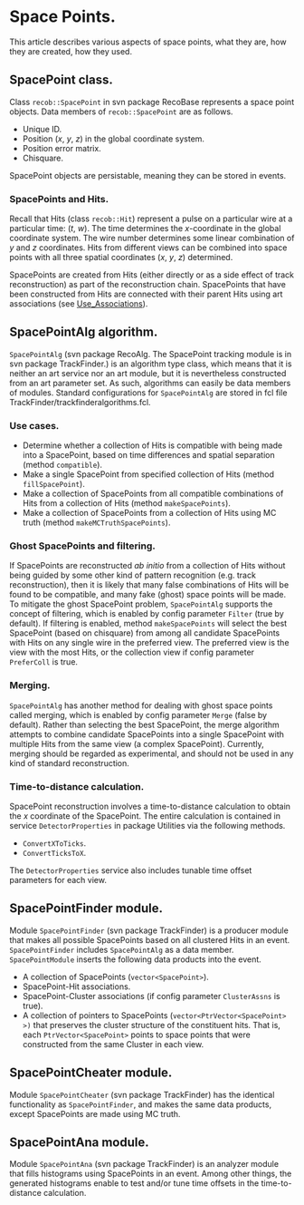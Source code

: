 

# Space Points.

This article describes various aspects of space points, what they are, how they are created, how they used.

## SpacePoint class.

Class `recob::SpacePoint` in svn package RecoBase represents a space point objects. Data members of `recob::SpacePoint` are as follows.

-   Unique ID.
-   Position (*x*, *y*, *z*) in the global coordinate system.
-   Position error matrix.
-   Chisquare.

SpacePoint objects are persistable, meaning they can be stored in events.

### SpacePoints and Hits.

Recall that Hits (class `recob::Hit`) represent a pulse on a particular wire at a particular time: (*t*, *w*). The time determines the *x*-coordinate in the global coordinate system. The wire number determines some linear combination of *y* and *z* coordinates. Hits from different views can be combined into space points with all three spatial coordinates (*x*, *y*, *z*) determined.

SpacePoints are created from Hits (either directly or as a side effect of track reconstruction) as part of the reconstruction chain. SpacePoints that have been constructed from Hits are connected with their parent Hits using art associations (see [Use_Associations](Use_Associations)).

## SpacePointAlg algorithm.

`SpacePointAlg` (svn package RecoAlg. The SpacePoint tracking module is in svn package TrackFinder.) is an algorithm type class, which means that it is neither an art service nor an art module, but it is nevertheless constructed from an art parameter set. As such, algorithms can easily be data members of modules. Standard configurations for `SpacePointAlg` are stored in fcl file TrackFinder/trackfinderalgorithms.fcl.

### Use cases.

-   Determine whether a collection of Hits is compatible with being made into a SpacePoint, based on time differences and spatial separation (method `compatible`).
-   Make a single SpacePoint from specified collection of Hits (method `fillSpacePoint`).
-   Make a collection of SpacePoints from all compatible combinations of Hits from a collection of Hits (method `makeSpacePoints`).
-   Make a collection of SpacePoints from a collection of Hits using MC truth (method `makeMCTruthSpacePoints`).

### Ghost SpacePoints and filtering.

If SpacePoints are reconstructed *ab initio* from a collection of Hits without being guided by some other kind of pattern recognition (e.g. track reconstruction), then it is likely that many false combinations of Hits will be found to be compatible, and many fake (ghost) space points will be made. To mitigate the ghost SpacePoint problem, `SpacePointAlg` supports the concept of filtering, which is enabled by config parameter `Filter` (true by default). If filtering is enabled, method `makeSpacePoints` will select the best SpacePoint (based on chisquare) from among all candidate SpacePoints with Hits on any single wire in the preferred view. The preferred view is the view with the most Hits, or the collection view if config parameter `PreferColl` is true.

### Merging.

`SpacePointAlg` has another method for dealing with ghost space points called merging, which is enabled by config parameter `Merge` (false by default). Rather than selecting the best SpacePoint, the merge algorithm attempts to combine candidate SpacePoints into a single SpacePoint with multiple Hits from the same view (a complex SpacePoint). Currently, merging should be regarded as experimental, and should not be used in any kind of standard reconstruction.

### Time-to-distance calculation.

SpacePoint reconstruction involves a time-to-distance calculation to obtain the *x* coordinate of the SpacePoint. The entire calculation is contained in service `DetectorProperties` in package Utilities via the following methods.

-   `ConvertXToTicks`.
-   `ConvertTicksToX`.

The `DetectorProperties` service also includes tunable time offset parameters for each view.

## SpacePointFinder module.

Module `SpacePointFinder` (svn package TrackFinder) is a producer module that makes all possible SpacePoints based on all clustered Hits in an event. `SpacePointFinder` includes `SpacePointAlg` as a data member. `SpacePointModule` inserts the following data products into the event.

-   A collection of SpacePoints (`vector<SpacePoint>`).
-   SpacePoint-Hit associations.
-   SpacePoint-Cluster associations (if config parameter `ClusterAssns` is true).
-   A collection of pointers to SpacePoints (`vector<PtrVector<SpacePoint> >)` that preserves the cluster structure of the constituent hits. That is, each `PtrVector<SpacePoint>` points to space points that were constructed from the same Cluster in each view.

## SpacePointCheater module.

Module `SpacePointCheater` (svn package TrackFinder) has the identical functionality as `SpacePointFinder`, and makes the same data products, except SpacePoints are made using MC truth.

## SpacePointAna module.

Module `SpacePointAna` (svn package TrackFinder) is an analyzer module that fills histograms using SpacePoints in an event. Among other things, the generated histograms enable to test and/or tune time offsets in the time-to-distance calculation.
